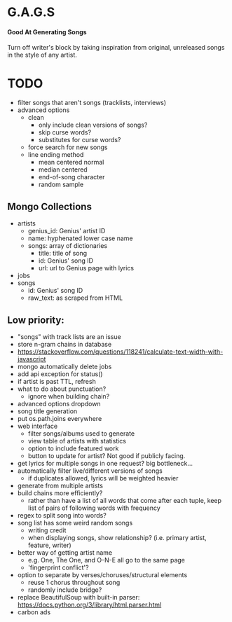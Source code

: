 # G.A.G.S
#### Good At Generating Songs
Turn off writer's block by taking inspiration from original, unreleased songs in the style of any artist.

# TODO
- filter songs that aren't songs (tracklists, interviews)
- advanced options
    - clean
        - only include clean versions of songs?
        - skip curse words?
        - substitutes for curse words?
    - force search for new songs
    - line ending method
        - mean centered normal
        - median centered
        - end-of-song character
        - random sample

## Mongo Collections
- artists
    - genius_id: Genius' artist ID
    - name: hyphenated lower case name
    - songs: array of dictionaries
        - title: title of song
        - id: Genius' song ID
        - url: url to Genius page with lyrics
- jobs
- songs
    - id: Genius' song ID
    - raw_text: as scraped from HTML

## Low priority:
- "songs" with track lists are an issue
- store n-gram chains in database
- https://stackoverflow.com/questions/118241/calculate-text-width-with-javascript
- mongo automatically delete jobs
- add api exception for status()
- if artist is past TTL, refresh
- what to do about punctuation?
    - ignore when building chain?
- advanced options dropdown
- song title generation
- put os.path.joins everywhere
- web interface
    - filter songs/albums used to generate
    - view table of artists with statistics
    - option to include featured work
    - button to update for artist? Not good if publicly facing.
- get lyrics for multiple songs in one request? big bottleneck...
- automatically filter live/different versions of songs
    - if duplicates allowed, lyrics will be weighted heavier
- generate from multiple artists
- build chains more efficiently? 
    - rather than have a list of all words that come after each tuple, 
      keep list of pairs of following words with frequency
- regex to split song into words?
- song list has some weird random songs
    - writing credit
    - when displaying songs, show relationship? (i.e. primary artist, feature, writer)
- better way of getting artist name
    - e.g. One, The One, and O-N-E all go to the same page
    - 'fingerprint conflict'?
- option to separate by verses/choruses/structural elements
    - reuse 1 chorus throughout song
    - randomly include bridge?
- replace BeautifulSoup with built-in parser: https://docs.python.org/3/library/html.parser.html
- carbon ads
